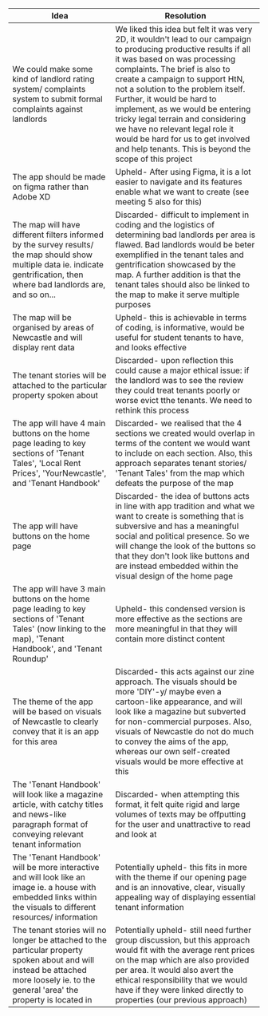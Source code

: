 | Idea | Resolution |
| ----------- | ----------- |
| We could make some kind of landlord rating system/ complaints system to submit formal complaints against landlords | We liked this idea but felt it was very 2D, it wouldn't lead to our campaign to producing productive results if all it was based on was processing complaints. The brief is also to create a campaign to support HtN, not a solution to the problem itself. Further, it would be hard to implement, as we would be entering tricky legal terrain and considering we have no relevant legal role it would be hard for us to get involved and help tenants. This is beyond the scope of this project |
| The app should be made on figma rather than Adobe XD | Upheld- After using Figma, it is a lot easier to navigate and its features enable what we want to create (see meeting 5 also for this) |
| The map will have different filters informed by the survey results/ the map should show multiple data ie. indicate gentrification, then where bad landlords are, and so on... |Discarded- difficult to implement in coding and the logistics of determining bad landlords per area is flawed. Bad landlords would be beter exemplified in the tenant tales and gentrification showcased by the map. A further addition is that the tenant tales should also be linked to the map to make it serve multiple purposes|
| The map will be organised by areas of Newcastle and will display rent data | Upheld- this is achievable in terms of coding, is informative, would be useful for student tenants to have, and looks effective |
| The tenant stories will be attached to the particular property spoken about | Discarded- upon reflection this could cause a major ethical issue: if the landlord was to see the review they could treat tenants poorly or worse evict tthe tenants. We need to rethink this process |
| The app will have 4 main buttons on the home page leading to key sections of 'Tenant Tales', 'Local Rent Prices', 'YourNewcastle', and 'Tenant Handbook' | Discarded- we realised that the 4 sections we created would overlap in terms of the content we would want to include on each section. Also, this approach separates tenant stories/ 'Tenant Tales' from the map which defeats the purpose of the map |
| The app will have buttons on the home page| Discarded- the idea of buttons acts in line with app tradition and what we want to create is something that is subversive and has a meaningful social and political presence. So we will change the look of the buttons so that they don't look like buttons and are instead embedded within the visual design of the home page |
| The app will have 3 main buttons on the home page leading to key sections of 'Tenant Tales' (now linking to the map), 'Tenant Handbook', and 'Tenant Roundup' | Upheld- this condensed version is more effective as the sections are more meaningful in that they will contain more distinct content |
| The theme of the app will be based on visuals of Newcastle to clearly convey that it is an app for this area | Discarded- this acts against our zine approach. The visuals should be more 'DIY'-y/ maybe even a cartoon-like appearance, and will look like a magazine but subverted for non-commercial purposes. Also, visuals of Newcastle do not do much to convey the aims of the app, whereas our own self-created visuals would be more effective at this |
| The 'Tenant Handbook' will look like a magazine article, with catchy titles and news-like paragraph format of conveying relevant tenant information | Discarded- when attempting this format, it felt quite rigid and large volumes of texts may be offputting for the user and unattractive to read and look at |
| The 'Tenant Handbook' will be more interactive and will look like an image ie. a house with embedded links within the visuals to different resources/ information | Potentially upheld- this fits in more with the theme if our opening page and is an innovative, clear, visually appealing way of displaying essential tenant information |
| The tenant stories will no longer be attached to the particular property spoken about and will instead be attached more loosely ie. to the general 'area' the property is located in | Potentially upheld- still need further group discussion, but this approach would fit with the average rent prices on the map which are also provided per area. It would also avert the ethical responsibility that we would have if they were linked directly to properties (our previous approach)
